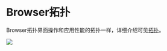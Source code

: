 # Browser拓扑<a name="apm_02_0028"></a>

Browser拓扑界面操作和应用性能的拓扑一样，详细介绍可见[拓扑](https://support.huaweicloud.com/usermanual-apm/apm_02_0007.html)。

![](figures/zh-cn_image_0128868293.png)

